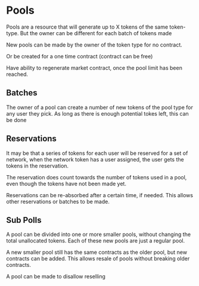 # Pools

Pools are a resource that will generate up to X tokens of the same token-type. But the owner can be different for each batch of tokens made

New pools can be made by the owner of the token type for no contract.

Or be created for a one time contract (contract can be free)

Have ability to regenerate market contract, once the pool limit has been reached.

## Batches

The owner of a pool can create a number of new tokens of the pool type for any user they pick. As long as there is enough potential tokes left, this can be done

## Reservations

It may be that a series of tokens for each user will be reserved for a set of network, when the network token has a user assigned, the user gets the tokens in the reservation.

The reservation does count towards the number of tokens used in a pool, even though the tokens have not been made yet.

Reservations can be re-absorbed after a certain time, if needed. This allows other reservations or batches to be made. 

## Sub Polls

A pool can be divided into one or more smaller pools, without changing the total unallocated tokens.
Each of these new pools are just a regular pool.

A new smaller pool still has the same contracts as the older pool, but new contracts can be added. 
This allows resale of pools without breaking older contracts.

A pool can be made to disallow reselling